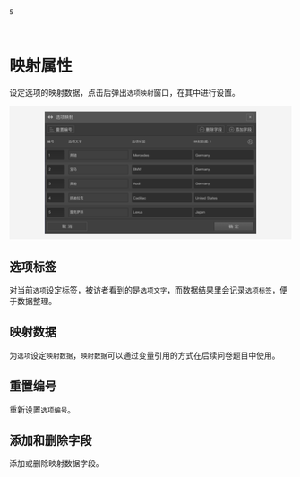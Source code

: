 ```index
5
```
```tag

```
```summary

```
# 映射属性
设定选项的映射数据，点击后弹出`选项映射`窗口，在其中进行设置。

<img src='../assets/04optionAdvancedSetting/05propertyMap/choices-mapping.png'>

## 选项标签
对当前`选项`设定标签，被访者看到的是`选项文字`，而数据结果里会记录`选项标签`，便于数据整理。

## 映射数据
为`选项`设定`映射数据`，`映射数据`可以通过变量引用的方式在后续问卷题目中使用。

## 重置编号
重新设置`选项编号`。

## 添加和删除字段
添加或删除映射数据字段。